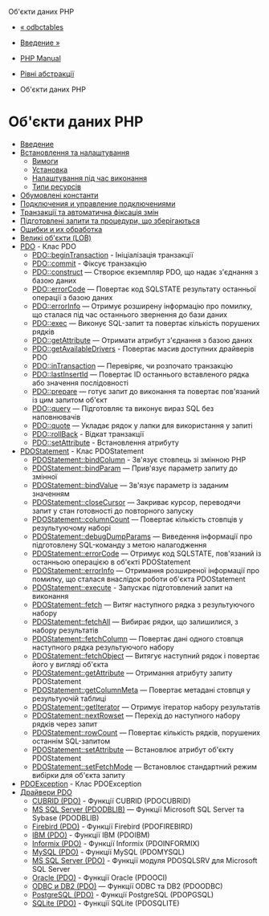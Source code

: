 Об'єкти даних PHP

-   [« odbctables](function.odbc-tables.html)
    
-   [Введение »](intro.pdo.md)
    
-   [PHP Manual](index.md)
    
-   [Рівні абстракції](refs.database.abstract.md)
    
-   Об'єкти даних PHP
    

# Об'єкти даних PHP

-   [Введение](intro.pdo.md)
-   [Встановлення та налаштування](pdo.setup.md)
    -   [Вимоги](pdo.requirements.md)
    -   [Установка](pdo.installation.md)
    -   [Налаштування під час виконання](pdo.configuration.md)
    -   [Типи ресурсів](pdo.resources.md)
-   [Обумовлені константи](pdo.constants.md)
-   [Подключения и управление подключениями](pdo.connections.md)
-   [Транзакції та автоматична фіксація змін](pdo.transactions.md)
-   [Підготовлені запити та процедури, що зберігаються](pdo.prepared-statements.html)
-   [Ошибки и их обработка](pdo.error-handling.html)
-   [Великі об'єкти (LOB)](pdo.lobs.md)
-   [PDO](class.pdo.md) - Клас PDO
    -   [PDO::beginTransaction](pdo.begintransaction.md) - Ініціалізація транзакції
    -   [PDO::commit](pdo.commit.md) - Фіксує транзакцію
    -   [PDO::construct](pdo.construct.md) — Створює екземпляр PDO, що надає з'єднання з базою даних
    -   [PDO::errorCode](pdo.errorcode.md) — Повертає код SQLSTATE результату останньої операції з базою даних
    -   [PDO::errorInfo](pdo.errorinfo.md) — Отримує розширену інформацію про помилку, що сталася під час останнього звернення до бази даних
    -   [PDO::exec](pdo.exec.md) — Виконує SQL-запит та повертає кількість порушених рядків
    -   [PDO::getAttribute](pdo.getattribute.md) — Отримати атрибут з'єднання з базою даних
    -   [PDO::getAvailableDrivers](pdo.getavailabledrivers.md) - Повертає масив доступних драйверів PDO
    -   [PDO::inTransaction](pdo.intransaction.md) — Перевіряє, чи розпочато транзакцію
    -   [PDO::lastInsertId](pdo.lastinsertid.md) — Повертає ID останнього вставленого рядка або значення послідовності
    -   [PDO::prepare](pdo.prepare.md) — готує запит до виконання та повертає пов'язаний із цим запитом об'єкт
    -   [PDO::query](pdo.query.md) — Підготовляє та виконує вираз SQL без наповнювачів
    -   [PDO::quote](pdo.quote.md) — Укладає рядок у лапки для використання у запиті
    -   [PDO::rollBack](pdo.rollback.md) - Відкат транзакції
    -   [PDO::setAttribute](pdo.setattribute.md) - Встановлення атрибуту
-   [PDOStatement](class.pdostatement.md) - Клас PDOStatement
    -   [PDOStatement::bindColumn](pdostatement.bindcolumn.md) - Зв'язує стовпець зі змінною PHP
    -   [PDOStatement::bindParam](pdostatement.bindparam.md) — Прив'язує параметр запиту до змінної
    -   [PDOStatement::bindValue](pdostatement.bindvalue.md) — Зв'язує параметр із заданим значенням
    -   [PDOStatement::closeCursor](pdostatement.closecursor.md) — Закриває курсор, переводячи запит у стан готовності до повторного запуску
    -   [PDOStatement::columnCount](pdostatement.columncount.md) — Повертає кількість стовпців у результуючому наборі
    -   [PDOStatement::debugDumpParams](pdostatement.debugdumpparams.md) — Виведення інформації про підготовлену SQL-команду з метою налагодження
    -   [PDOStatement::errorCode](pdostatement.errorcode.md) — Отримує код SQLSTATE, пов'язаний із останньою операцією в об'єкті PDOStatement
    -   [PDOStatement::errorInfo](pdostatement.errorinfo.md) — Отримання розширеної інформації про помилку, що сталася внаслідок роботи об'єкта PDOStatement
    -   [PDOStatement::execute](pdostatement.execute.md) - Запускає підготовлений запит на виконання
    -   [PDOStatement::fetch](pdostatement.fetch.md) — Витяг наступного рядка з результуючого набору
    -   [PDOStatement::fetchAll](pdostatement.fetchall.md) — Вибирає рядки, що залишилися, з набору результатів
    -   [PDOStatement::fetchColumn](pdostatement.fetchcolumn.md) — Повертає дані одного стовпця наступного рядка результуючого набору
    -   [PDOStatement::fetchObject](pdostatement.fetchobject.md) — Витягує наступний рядок і повертає його у вигляді об'єкта
    -   [PDOStatement::getAttribute](pdostatement.getattribute.md) — Отримання атрибуту запиту PDOStatement
    -   [PDOStatement::getColumnMeta](pdostatement.getcolumnmeta.md) — Повертає метадані стовпця у результуючій таблиці
    -   [PDOStatement::getIterator](pdostatement.getiterator.md) — Отримує ітератор набору результатів
    -   [PDOStatement::nextRowset](pdostatement.nextrowset.md) — Перехід до наступного набору рядків через запит
    -   [PDOStatement::rowCount](pdostatement.rowcount.md) — Повертає кількість рядків, порушених останнім SQL-запитом
    -   [PDOStatement::setAttribute](pdostatement.setattribute.md) — Встановлює атрибут об'єкту PDOStatement
    -   [PDOStatement::setFetchMode](pdostatement.setfetchmode.md) — Встановлює стандартний режим вибірки для об'єкта запиту
-   [PDOException](class.pdoexception.md) - Клас PDOException
-   [Драйвери PDO](pdo.drivers.md)
    -   [CUBRID (PDO)](ref.pdo-cubrid.html) - Функції CUBRID (PDOCUBRID)
    -   [MS SQL Server (PDODBLIB)](ref.pdo-dblib.html) — Функції Microsoft SQL Server та Sybase (PDODBLIB)
    -   [Firebird (PDO)](ref.pdo-firebird.html) - Функції Firebird (PDOFIREBIRD)
    -   [IBM (PDO)](ref.pdo-ibm.html) - Функції IBM (PDOIBM)
    -   [Informix (PDO)](ref.pdo-informix.html) - Функції Informix (PDOINFORMIX)
    -   [MySQL (PDO)](ref.pdo-mysql.html) - Функції MySQL (PDOMYSQL)
    -   [MS SQL Server (PDO)](ref.pdo-sqlsrv.html) - Функції модуля PDOSQLSRV для Microsoft SQL Server
    -   [Oracle (PDO)](ref.pdo-oci.html) - Функції Oracle (PDOOCI)
    -   [ODBC и DB2 (PDO)](ref.pdo-odbc.html) — Функції ODBC та DB2 (PDOODBC)
    -   [PostgreSQL (PDO)](ref.pdo-pgsql.html) - Функції PostgreSQL (PDOPGSQL)
    -   [SQLite (PDO)](ref.pdo-sqlite.html) - Функції SQLite (PDOSQLITE)